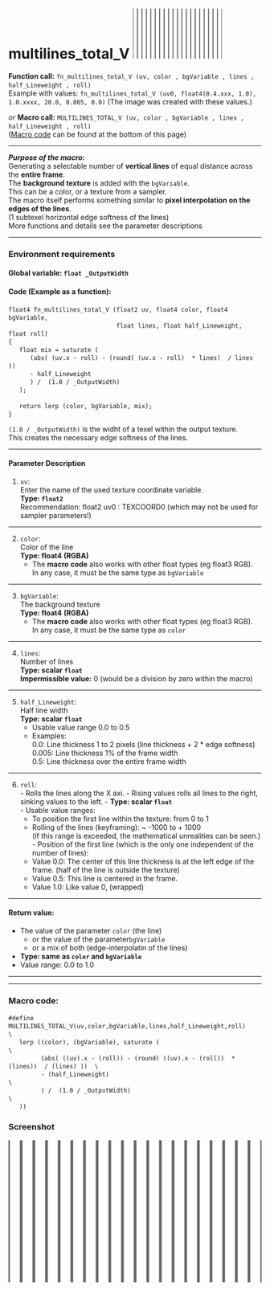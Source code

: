 # multilines_total_V         [![](images/multilines_total_V-thumbnail.png)](images/multilines_total_V.png)

**Function call:** `fn_multilines_total_V (uv, color , bgVariable , lines , half_Lineweight , roll)`  
Example with values: `fn_multilines_total_V (uv0, float4(0.4.xxx, 1.0), 1.0.xxxx, 20.0, 0.005, 0.0)`
(The image was created with these values.)  


*or* **Macro call:** `MULTILINES_TOTAL_V (uv, color , bgVariable , lines , half_Lineweight , roll)`  
  ([Macro code](#macro-code) can be found at the bottom of this page)

---

***Purpose of the macro:***  
Generating a selectable number of **vertical lines** of equal distance across the **entire frame**.  
The **background texture** is added with the `bgVariable`.  
This can be a color, or a texture from a sampler.  
The macro itself performs something similar to **pixel interpolation on the edges of the lines**.  
(1 subtexel horizontal edge softness of the lines)  
More functions and details see the parameter descriptions  

---

### Environment requirements

#### Global variable:  `float _OutputWidth`

#### Code (Example as a function):
```` Code
float4 fn_multilines_total_V (float2 uv, float4 color, float4 bgVariable, 
                              float lines, float half_Lineweight, float roll)
{ 
   float mix = saturate (
      (abs( (uv.x - roll) - (round( (uv.x - roll)  * lines)  / lines ))
      - half_Lineweight
      ) /  (1.0 / _OutputWidth)
   );
  
   return lerp (color, bgVariable, mix);
}
````   
`(1.0 / _OutputWidth)` is the widht of a texel within the output texture.  
This creates the necessary edge softness of the lines.  

---

#### Parameter Description  
  
   1. `uv`:  
     Enter the name of the used texture coordinate variable.  
     **Type: `float2`**  
     Recommendation: float2 uv0 : TEXCOORD0   (which may not be used for sampler parameters!)


---
  
   2. `color`:  
     Color of the line  
     **Type: float4 (RGBA)**  
        - The **macro code** also works with other float types (eg float3 RGB).  
          In any case, it must be the same type as `bgVariable`  
  
---

   3. `bgVariable`:  
     The background texture  
     **Type: float4 (RGBA)**  
        - The **macro code** also works with other float types (eg float3 RGB).  
          In any case, it must be the same type as `color`  
       
---

   4. `lines`:  
     Number of lines  
     **Type: scalar `float`**  
     **Impermissible value:** 0 (would be a division by zero within the macro)

---

   5. `half_Lineweight`:  
     Half line width  
     **Type: scalar `float`**  
       - Usable value range 0.0 to 0.5  
       - Examples:  
         0.0:  Line thickness 1 to 2 pixels  (line thickness + 2 * edge softness)  
         0.005: Line thickness 1% of the frame width  
         0.5:  Line thickness over the entire frame width  
         
---
   
   6. `roll`:  
     - Rolls the lines along the X axi.
     - Rising values rolls all lines to the right, sinking values to the left.
     - **Type: scalar `float`**  
     - Usable value ranges:  
       - To position the first line within the texture: from 0 to 1  
       - Rolling of the lines (keyframing): ~ -1000 to + 1000  
         (if this range is exceeded, the mathematical unrealities can be seen.)  
     - Position of the first line (which is the only one independent of the number of lines): 
       - Value 0.0: The center of this line thickness is at the left edge of the frame. (half of the line is outside the texture)   
       - Value 0.5: This line is centered in the frame.  
       - Value 1.0: Like value 0, (wrapped)  




---

 #### Return value:
   - The value of the parameter `color` (the line)  
     - or the value of the parameter`bgVariable`  
     - or a mix of both (edge-interpolatin of the lines)  
   - **Type: same as `color` and `bgVariable`**    
   - Value range: 0.0 to 1.0  

 
---
---


### Macro code:

```` Code
#define MULTILINES_TOTAL_V(uv,color,bgVariable,lines,half_Lineweight,roll)              \
   lerp ((color), (bgVariable), saturate (                                              \
         (abs( ((uv).x - (roll)) - (round( ((uv).x - (roll))  * (lines))  / (lines) ))  \
         - (half_Lineweight)                                                            \
         ) /  (1.0 / _OutputWidth)                                                      \
   ))
````   

### Screenshot  
![](images/multilines_total_V.png)
